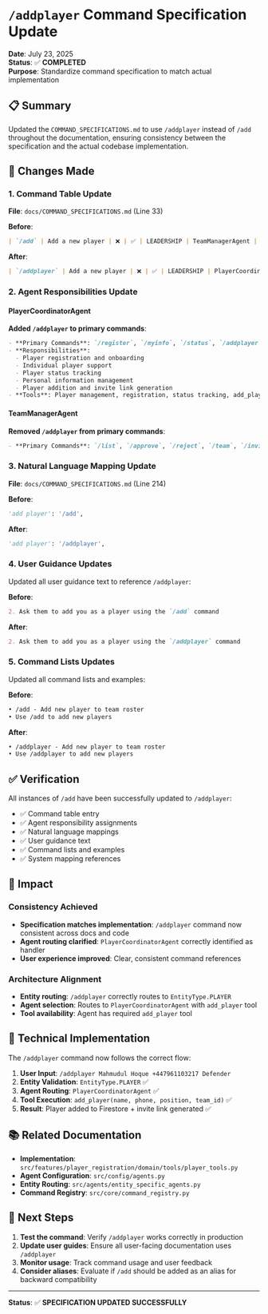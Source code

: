 # `/addplayer` Command Specification Update

**Date**: July 23, 2025  
**Status**: ✅ **COMPLETED**  
**Purpose**: Standardize command specification to match actual implementation

## 📋 **Summary**

Updated the `COMMAND_SPECIFICATIONS.md` to use `/addplayer` instead of `/add` throughout the documentation, ensuring consistency between the specification and the actual codebase implementation.

## 🔄 **Changes Made**

### **1. Command Table Update**
**File**: `docs/COMMAND_SPECIFICATIONS.md` (Line 33)

**Before**:
```markdown
| `/add` | Add a new player | ❌ | ✅ | LEADERSHIP | TeamManagerAgent |
```

**After**:
```markdown
| `/addplayer` | Add a new player | ❌ | ✅ | LEADERSHIP | PlayerCoordinatorAgent |
```

### **2. Agent Responsibilities Update**

#### **PlayerCoordinatorAgent**
**Added `/addplayer` to primary commands**:
```markdown
- **Primary Commands**: `/register`, `/myinfo`, `/status`, `/addplayer`
- **Responsibilities**:
  - Player registration and onboarding
  - Individual player support
  - Player status tracking
  - Personal information management
  - Player addition and invite link generation
- **Tools**: Player management, registration, status tracking, add_player
```

#### **TeamManagerAgent**
**Removed `/addplayer` from primary commands**:
```markdown
- **Primary Commands**: `/list`, `/approve`, `/reject`, `/team`, `/invite`, `/announce`
```

### **3. Natural Language Mapping Update**
**File**: `docs/COMMAND_SPECIFICATIONS.md` (Line 214)

**Before**:
```python
'add player': '/add',
```

**After**:
```python
'add player': '/addplayer',
```

### **4. User Guidance Updates**
Updated all user guidance text to reference `/addplayer`:

**Before**:
```markdown
2. Ask them to add you as a player using the `/add` command
```

**After**:
```markdown
2. Ask them to add you as a player using the `/addplayer` command
```

### **5. Command Lists Updates**
Updated all command lists and examples:

**Before**:
```markdown
• /add - Add new player to team roster
• Use /add to add new players
```

**After**:
```markdown
• /addplayer - Add new player to team roster
• Use /addplayer to add new players
```

## ✅ **Verification**

All instances of `/add` have been successfully updated to `/addplayer`:

- ✅ Command table entry
- ✅ Agent responsibility assignments
- ✅ Natural language mappings
- ✅ User guidance text
- ✅ Command lists and examples
- ✅ System mapping references

## 🎯 **Impact**

### **Consistency Achieved**
- **Specification matches implementation**: `/addplayer` command now consistent across docs and code
- **Agent routing clarified**: `PlayerCoordinatorAgent` correctly identified as handler
- **User experience improved**: Clear, consistent command references

### **Architecture Alignment**
- **Entity routing**: `/addplayer` correctly routes to `EntityType.PLAYER`
- **Agent selection**: Routes to `PlayerCoordinatorAgent` with `add_player` tool
- **Tool availability**: Agent has required `add_player` tool

## 🔧 **Technical Implementation**

The `/addplayer` command now follows the correct flow:

1. **User Input**: `/addplayer Mahmudul Hoque +447961103217 Defender`
2. **Entity Validation**: `EntityType.PLAYER` ✅
3. **Agent Routing**: `PlayerCoordinatorAgent` ✅
4. **Tool Execution**: `add_player(name, phone, position, team_id)` ✅
5. **Result**: Player added to Firestore + invite link generated ✅

## 📚 **Related Documentation**

- **Implementation**: `src/features/player_registration/domain/tools/player_tools.py`
- **Agent Configuration**: `src/config/agents.py`
- **Entity Routing**: `src/agents/entity_specific_agents.py`
- **Command Registry**: `src/core/command_registry.py`

## 🚀 **Next Steps**

1. **Test the command**: Verify `/addplayer` works correctly in production
2. **Update user guides**: Ensure all user-facing documentation uses `/addplayer`
3. **Monitor usage**: Track command usage and user feedback
4. **Consider aliases**: Evaluate if `/add` should be added as an alias for backward compatibility

---

**Status**: ✅ **SPECIFICATION UPDATED SUCCESSFULLY** 